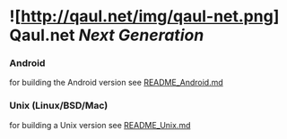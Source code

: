 ![http://qaul.net/img/qaul-net.png]
Qaul.net _Next Generation_
====

### Android

for building the Android version see [README_Android.md](README_Android.md)

### Unix (Linux/BSD/Mac)

for building a Unix version see [README_Unix.md](README_Unix.md)
